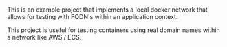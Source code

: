 # 
This is an example project that implements a local docker network that allows for testing with FQDN's within an application context.

This project is useful for testing containers using real domain names within a network like AWS / ECS.